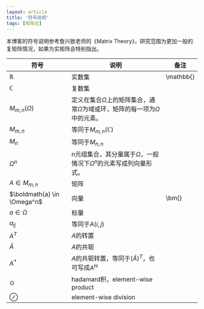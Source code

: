 ```yaml
---
layout: article
title: '符号说明'
tags: [矩阵论]
---
```


本博客的符号说明参考詹兴致老师的《Matrix Theory》，研究范围为更加一般的复矩阵情况，如果为实矩阵会特别指出。


| 符号 | 说明 | 备注 |
|---|---|---|
| $\mathbb{R}$ | 实数集 | \mathbb{} |
| $\mathbb{C}$ | 复数集 |
| $M_{m,n}(\Omega)$ | 定义在集合$\Omega$上的矩阵集合，通常$\Omega$为域或环，矩阵的每一项为$\Omega$中的元素。|
| $M_{m,n}$ | 等同于$M_{m,n}(\mathbb{C})$ |
| $M_{n}$ | 等同于$M_{n,n}$ |
| $\Omega^n$ | n元组集合，其分量属于$\Omega$，一般情况下$\Omega^n$的元素写成列向量形式。|
| $A\in M_{m,n}$ | 矩阵 |
| $\boldmath{a} \in \Omega^n$ | 向量 | \bm{} |
| $a\in \Omega$ | 标量 |
| $a_{ij}$ | 等同于$A(i,j)$ |
| $A^T$ | $A$的转置 |
| $\bar{A}$ | $A$的共轭 |
| $A^*$| $A$的共轭转置，等同于$(\bar{A})^T$，也可写成$A^H$ |
| $\odot$| hadamard积，element-wise product |
| $\oslash$| element-wise division|

